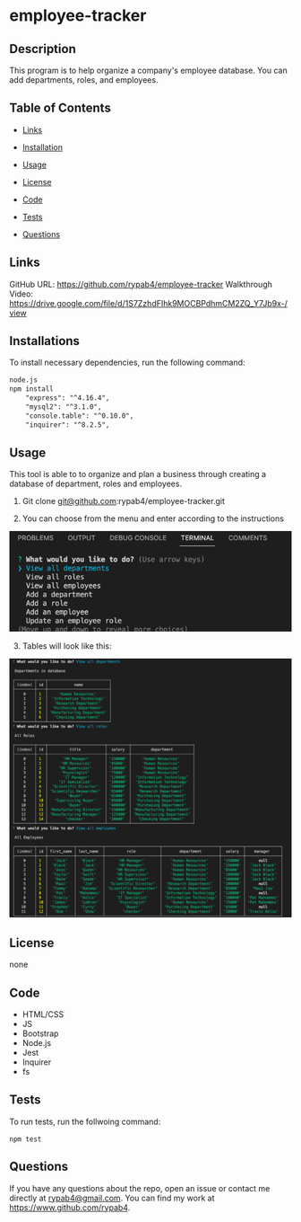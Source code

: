 # employee-tracker

## Description
This program is to help organize a company's employee database.  You can add departments, roles, and employees.


## Table of Contents
* [Links](#links)

* [Installation](#installation)

* [Usage](#usage)

* [License](#license)

* [Code](#code)

* [Tests](#tests)

* [Questions](#questions)

## Links

GitHub URL:  https://github.com/rypab4/employee-tracker
Walkthrough Video: https://drive.google.com/file/d/1S7ZzhdFIhk9MOCBPdhmCM2ZQ_Y7Jb9x-/view 

## Installations 

To install necessary dependencies, run the following command:

```
node.js
npm install
    "express": "^4.16.4",
    "mysql2": "^3.1.0",
    "console.table": "^0.10.0",
    "inquirer": "^8.2.5",

```


## Usage
This tool is able to to organize and plan a business through creating a database of department, roles and employees.
1.  Git clone git@github.com:rypab4/employee-tracker.git


2.  You can choose from the menu and enter according to the instructions

![alt text](./assets/img/Menu.png)

3.  Tables will look like this:

![alt text](./assets/img/tables.png)



## License
    
none


## Code
* HTML/CSS
* JS
* Bootstrap
* Node.js
* Jest
* Inquirer
* fs



## Tests
To run tests, run the follwoing command:
```
npm test
```

## Questions
If you have any questions about the repo, open an issue or contact me directly at rypab4@gmail.com.  You can find my work at https://www.github.com/rypab4.

